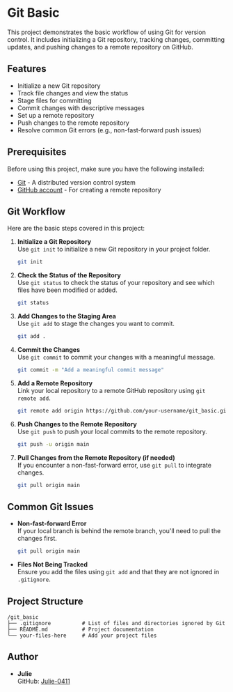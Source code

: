 # Git Basic

This project demonstrates the basic workflow of using Git for version control. It includes initializing a Git repository, tracking changes, committing updates, and pushing changes to a remote repository on GitHub.

## Features

- Initialize a new Git repository
- Track file changes and view the status
- Stage files for committing
- Commit changes with descriptive messages
- Set up a remote repository
- Push changes to the remote repository
- Resolve common Git errors (e.g., non-fast-forward push issues)

## Prerequisites

Before using this project, make sure you have the following installed:

- [Git](https://git-scm.com/downloads) - A distributed version control system
- [GitHub account](https://github.com/) - For creating a remote repository

## Git Workflow

Here are the basic steps covered in this project:

1. **Initialize a Git Repository**  
   Use `git init` to initialize a new Git repository in your project folder.
   ```bash
   git init
   ```

2. **Check the Status of the Repository**  
   Use `git status` to check the status of your repository and see which files have been modified or added.
   ```bash
   git status
   ```

3. **Add Changes to the Staging Area**  
   Use `git add` to stage the changes you want to commit.
   ```bash
   git add .
   ```

4. **Commit the Changes**  
   Use `git commit` to commit your changes with a meaningful message.
   ```bash
   git commit -m "Add a meaningful commit message"
   ```

5. **Add a Remote Repository**  
   Link your local repository to a remote GitHub repository using `git remote add`.
   ```bash
   git remote add origin https://github.com/your-username/git_basic.git
   ```

6. **Push Changes to the Remote Repository**  
   Use `git push` to push your local commits to the remote repository.
   ```bash
   git push -u origin main
   ```

7. **Pull Changes from the Remote Repository (if needed)**  
   If you encounter a non-fast-forward error, use `git pull` to integrate changes.
   ```bash
   git pull origin main
   ```

## Common Git Issues

- **Non-fast-forward Error**  
  If your local branch is behind the remote branch, you'll need to pull the changes first.
  ```bash
  git pull origin main
  ```

- **Files Not Being Tracked**  
  Ensure you add the files using `git add` and that they are not ignored in `.gitignore`.

## Project Structure

```
/git_basic
├── .gitignore          # List of files and directories ignored by Git
├── README.md           # Project documentation
└── your-files-here     # Add your project files
```

## Author

- **Julie**  
  GitHub: [Julie-0411](https://github.com/Julie-0411)
